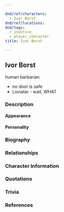 ```yaml
---

dnd/ref/characters:
  - Ivor Borst
dnd/ref/locations:
dnd/tags:
  - inactive
  - player_character
title: Ivor Borst

---
```


## Ivor Borst

human barbarian

- no door is safe
- Loviatar - wait, WHAT

### Description

#### Appearance

#### Personality

### Biography

### Relationships

### Character Information

### Quotations

### Trivia

### References
